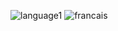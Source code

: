 ![language1](https://user-images.githubusercontent.com/69690916/210128454-ea5616b1-90c5-4517-a4ab-22c0b203cbb6.PNG)
![francais](https://user-images.githubusercontent.com/69690916/210128466-28cc82cd-26f9-485a-ab93-97c19f66371f.PNG)
